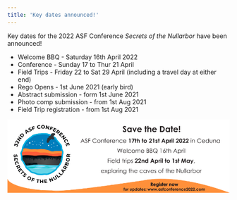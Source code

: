 ```yaml
---
title: 'Key dates announced!'
---
```


Key dates for the 2022 ASF Conference _Secrets of the Nullarbor_ have been announced!

* Welcome BBQ - Saturday 16th April 2022
* Conference - Sunday 17 to Thur 21 April
* Field Trips - Friday 22 to Sat 29 April (including a travel day at either end)
* Rego Opens - 1st June 2021 (early bird) 
* Abstract submission - form 1st June 2021
* Photo comp submission - from 1st Aug 2021
* Field Trip registration - from 1st Aug 2021

![](key-dates.png)